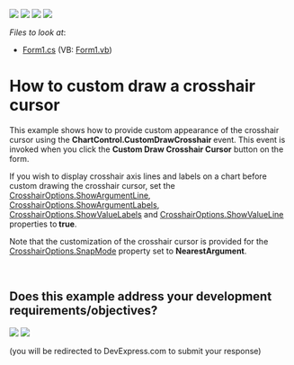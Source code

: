 <!-- default badges list -->
![](https://img.shields.io/endpoint?url=https://codecentral.devexpress.com/api/v1/VersionRange/128574151/14.2.5%2B)
[![](https://img.shields.io/badge/Open_in_DevExpress_Support_Center-FF7200?style=flat-square&logo=DevExpress&logoColor=white)](https://supportcenter.devexpress.com/ticket/details/E4307)
[![](https://img.shields.io/badge/📖_How_to_use_DevExpress_Examples-e9f6fc?style=flat-square)](https://docs.devexpress.com/GeneralInformation/403183)
[![](https://img.shields.io/badge/💬_Leave_Feedback-feecdd?style=flat-square)](#does-this-example-address-your-development-requirementsobjectives)
<!-- default badges end -->
<!-- default file list -->
*Files to look at*:

* [Form1.cs](./CS/CustomDrawCrosshairCursor/Form1.cs) (VB: [Form1.vb](./VB/CustomDrawCrosshairCursor/Form1.vb))
<!-- default file list end -->
# How to custom draw a crosshair cursor


<p>This example shows how to provide custom appearance of the crosshair cursor using the  <strong>ChartControl.CustomDrawCrosshair </strong>event. This event is invoked when you click the <strong>Custom Draw Crosshair Cursor</strong> button on the form. </p><p>If you wish to display crosshair axis  lines and labels on a chart before custom drawing the crosshair cursor, set the <a href="http://help.devexpress.com/#XtraCharts/DevExpressXtraChartsCrosshairOptions_ShowArgumentLinetopic"><u>CrosshairOptions.ShowArgumentLine</u></a>, <a href="http://help.devexpress.com/#XtraCharts/DevExpressXtraChartsCrosshairOptions_ShowArgumentLabelstopic"><u>CrosshairOptions.ShowArgumentLabels</u></a>, <a href="http://help.devexpress.com/#XtraCharts/DevExpressXtraChartsCrosshairOptions_ShowValueLabelstopic"><u>CrosshairOptions.ShowValueLabels</u></a> and <a href="http://help.devexpress.com/#XtraCharts/DevExpressXtraChartsCrosshairOptions_ShowValueLinetopic"><u>CrosshairOptions.ShowValueLine</u></a> properties to<strong> true</strong>. </p><p>Note that the customization of the crosshair cursor is provided for the <a href="http://documentation.devexpress.com/#XtraCharts/DevExpressXtraChartsCrosshairOptions_SnapModetopic"><u>CrosshairOptions.SnapMode</u></a> property set to <strong>NearestArgument</strong>.</p>

<br/>


<!-- feedback -->
## Does this example address your development requirements/objectives?

[<img src="https://www.devexpress.com/support/examples/i/yes-button.svg"/>](https://www.devexpress.com/support/examples/survey.xml?utm_source=github&utm_campaign=winforms-chart-draw-a-crosshair-cursor&~~~was_helpful=yes) [<img src="https://www.devexpress.com/support/examples/i/no-button.svg"/>](https://www.devexpress.com/support/examples/survey.xml?utm_source=github&utm_campaign=winforms-chart-draw-a-crosshair-cursor&~~~was_helpful=no)

(you will be redirected to DevExpress.com to submit your response)
<!-- feedback end -->
